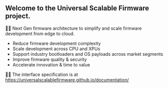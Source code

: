 ## Welcome to the Universal Scalable Firmware project.


🙋‍♀️ Next Gen firmware architecture to simplify and scale firmware development from edge to cloud.

* Reduce firmware development complexity
* Scale development across CPU and XPUs
* Support industry bootloaders and OS payloads across market segments
* Improve firmware quality & security
* Accelerate innovation & time to value

👩‍💻 The interface specification is at https://universalscalablefirmware.github.io/documentation/


<!--

**Here are some ideas to get you started:**

🙋‍♀️ A short introduction - what is your organization all about?
🌈 Contribution guidelines - how can the community get involved?
👩‍💻 Useful resources - where can the community find your docs? Is there anything else the community should know?
🍿 Fun facts - what does your team eat for breakfast?
🧙 Remember, you can do mighty things with the power of [Markdown](https://guides.github.com/features/mastering-markdown/)
-->
